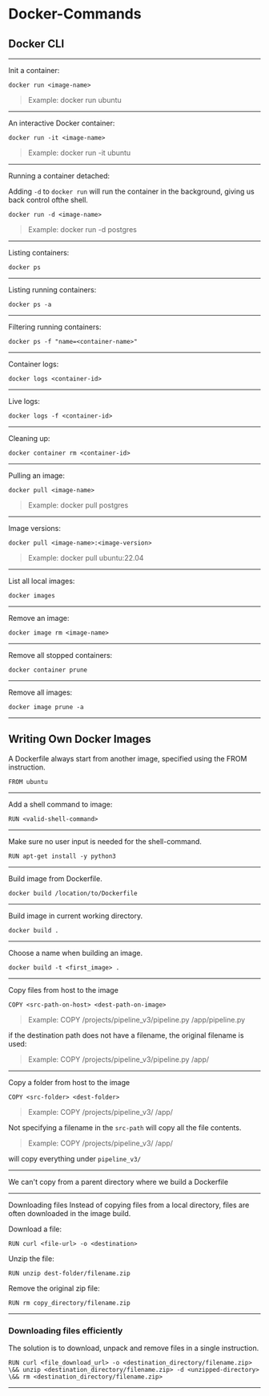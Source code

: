 # Docker-Commands

## Docker CLI


----------------
Init a container:

```docker run <image-name>```

> Example: docker run ubuntu

--------------------
An interactive Docker container:

```docker run -it <image-name>```

> Example: docker run -it ubuntu

--------------------------
Running a container detached:

Adding `-d` to `docker run` will run the container in the background, giving us back control ofthe shell.

```docker run -d <image-name>```

> Example: docker run -d postgres

-------------

Listing containers:

```docker ps```

--------------------
Listing running containers:

`docker ps -a`

----------------------
Filtering running containers:

` docker ps -f "name=<container-name>" `

-----------------------------------
Container logs:

`docker logs <container-id>`

----------------------
Live logs:

`docker logs -f <container-id>`

-----------------------
Cleaning up:

`docker container rm <container-id>`

----------------------
Pulling an image:

`docker pull <image-name>`

> Example: docker pull postgres

---------------------
Image versions:

`docker pull <image-name>:<image-version>`

> Example: docker pull ubuntu:22.04

----------------------------------
List all local images:

`docker images`

-----------------------
Remove an image:

`docker image rm <image-name>`

--------------------

Remove all stopped containers:

`docker container prune`

-------------------------

Remove all images:

`docker image prune -a`

---------------------

## Writing Own Docker Images

A Dockerfile always start from another image, specified using the FROM instruction.

`FROM ubuntu`

----------------------------

Add a shell command to image:

`RUN <valid-shell-command>`

-----------------------------

Make sure no user input is needed for the shell-command.

`RUN apt-get install -y python3`

----------------------------

Build image from Dockerfile.

`docker build /location/to/Dockerfile`

-----------------------------------

Build image in current working directory.

`docker build .`

----------------------------------

Choose a name when building an image.

`docker build -t <first_image> .`

-------------------------------

Copy files from host to the image

`COPY <src-path-on-host> <dest-path-on-image>`

> Example: COPY /projects/pipeline_v3/pipeline.py /app/pipeline.py



if the destination path does not have a filename, the original filename is used:

> Example: COPY /projects/pipeline_v3/pipeline.py /app/

----------------------------------

Copy a folder from host to the image

`COPY <src-folder> <dest-folder>`

> Example: COPY /projects/pipeline_v3/ /app/

Not specifying a filename in the `src-path` will copy all the file contents.

> Example: COPY /projects/pipeline_v3/ /app/

will copy everything under `pipeline_v3/`

-----------------------------

We can't copy from a parent directory where we build a Dockerfile

-------------------------------

Downloading files Instead of copying files from a local directory, files are often downloaded in the image build.

Download a file:

`RUN curl <file-url> -o <destination>`

Unzip the file:

`RUN unzip dest-folder/filename.zip`

Remove the original zip file:

`RUN rm copy_directory/filename.zip`

-----------------------------------

### Downloading files efficiently

The solution is to download, unpack and remove files in a single instruction.

```RUN curl <file_download_url> -o <destination_directory/filename.zip> \&& unzip <destination_directory/filename.zip> -d <unzipped-directory> \&& rm <destination_directory/filename.zip>```

--------------------------------------------------------------------------------------------------------------------

